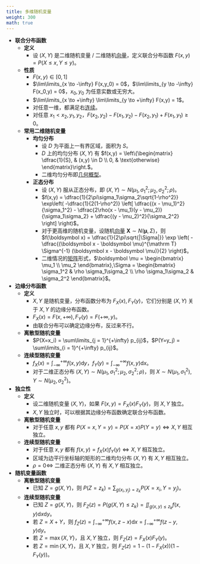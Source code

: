 ```yaml
---
title: 多维随机变量
weight: 300
math: true
---
```


- **联合分布函数**
    - **定义**
        - 设 $(X,Y)$ 是二维随机变量 / 二维随机[向量](/notes/docs/mathematics/linear-algrbra/vector)，定义联合分布函数 $F(x,y) = P(X \le x,Y \le y)$。
    - **性质**
        - $F(x,y) \in [0,1]$
        - $\lim\limits_{x \to -\infty} F(x,y_0) = 0$，$\lim\limits_{y \to -\infty} F(x_0,y) = 0$，$x_0,y_0$ 为任意实数或无穷大。
        - $\lim\limits_{x \to +\infty} \lim\limits_{y \to +\infty} F(x,y) = 1$。
        - 对任意一维，都满足右[连续](/notes/docs/mathematics/calculus/function#vhnj4q)。
        - 对任意 $x_1<x_2,y_1,y_2$，$F(x_2,y_2) - F(x_1,y_2) - F(x_2,y_1) + F(x_1,y_1) \ge 0$。
    - **常用二维随机变量**
        - **均匀分布**
            - 设 $D$ 为平面上一有界区域，面积为 $S$。
            - $D$ 上的均匀分布 $(X,Y)$ 有 $f(x,y) = \left\{\begin{matrix} \dfrac{1}{S}, & (x,y) \in D \\ 0, & \text{otherwise} \end{matrix}\right.$。
            - 二维均匀分布即[几何概型](/notes/docs/mathematics/probability-theory/probability-basis#v4un1v)。
        - **正态分布**
            - 设 $(X,Y)$ 服从正态分布，即 $(X,Y) \sim N(\mu_1,\sigma_1^2;\mu_2,\sigma_2^2;\rho)$。
            - $f(x,y) = \dfrac{1}{2\pi\sigma_1\sigma_2\sqrt{1-\rho^2}} \exp\left( -\dfrac{1}{2(1-\rho^2)} \left[ \dfrac{(x - \mu_1)^2}{\sigma_1^2} - \dfrac{2\rho(x - \mu_1)(y - \mu_2)}{\sigma_1\sigma_2} + \dfrac{(y - \mu_2)^2}{\sigma_2^2} \right] \right)$。
            - 对于更高维的随机变量，设随机[向量](/notes/docs/mathematics/linear-algrbra/vector) $\boldsymbol X \sim N(\boldsymbol \mu,\Sigma)$，则 $f(\boldsymbol x) = \dfrac{1}{2\pi\sqrt{|\Sigma|}} \exp \left( -\dfrac{(\boldsymbol x - \boldsymbol \mu)^{\mathrm T} \Sigma^{-1} (\boldsymbol x - \boldsymbol \mu)}{2} \right)$。
            - 二维情况的[矩阵](/notes/docs/mathematics/linear-algrbra/matrix)形式，$\boldsymbol \mu = \begin{bmatrix} \mu_1 \\ \mu_2 \end{bmatrix},\Sigma = \begin{bmatrix} \sigma_1^2 & \rho \sigma_1\sigma_2 \\ \rho \sigma_1\sigma_2 & \sigma_2^2 \end{bmatrix}$。
- **边缘分布函数**
    - **定义**
        - $X,Y$ 是随机变量，分布函数分布为 $F_X(x),F_Y(y)$，它们分别是 $(X,Y)$ 关于 $X,Y$ 的边缘分布函数。
        - $F_X(x) = F(x,+\infty),F_Y(y) = F(+\infty, y)$。
        - 由联合分布可以确定边缘分布，反过来不行。
    - **离散型随机变量**
        - $P(X=x_i) = \sum\limits_{j = 1}^{+\infty} p_{ij}$，$P(Y=y_j) = \sum\limits_{i = 1}^{+\infty} p_{ij}$。
    - **连续型随机变量**
        - $f_X(x) = \displaystyle\int_{-\infty}^{+\infty} f(x,y)\mathrm dy$，$f_Y(y) = \displaystyle\int_{-\infty}^{+\infty} f(x,y)\mathrm dx$。
        - 对于二维正态分布 $(X,Y) \sim N(\mu_1,\sigma_1^2;\mu_2,\sigma_2^2;\rho)$，则 $X \sim N(\mu_1,\sigma_1^2),Y \sim N(\mu_2,\sigma_2^2)$。
- **独立性**
    - **定义**
        - 设二维随机变量 $(X,Y)$，如果 $F(x,y) = F_X(x)F_Y(y)$，则 $X,Y$ 独立。
        - $X,Y$ 独立时，可以根据其边缘分布函数确定联合分布函数。
    - **离散型随机变量**
        - 对于任意 $x,y$ 都有 $P(X=x,Y=y) = P(X=x)P(Y=y) \iff X,Y$ 相互独立。
    - **连续型随机变量**
        - 对于任意 $x,y$ 都有 $f(x,y) = f_X(x)f_Y(y) \iff X,Y$ 相互独立。
        - 区域为边平行坐标轴的矩形的二维均匀分布 $(X,Y)$ 有 $X,Y$ 相互独立。
        - $\rho = 0 \iff$ 二维正态分布 $(X,Y)$ 有 $X,Y$ 相互独立。
- **随机变量函数**
    - **离散型随机变量**
        - 已知 $Z=g(X,Y)$，则 $P(Z=z_k) = \displaystyle\sum_{g(x_i,y_j)=z_k} P(X = x_i,Y = y_j)$。
    - **连续型随机变量**
        - 已知 $Z=g(X,Y)$，则 $F_Z(z)=P(g(X,Y)\le z_k) =\displaystyle \iint_{g(x,y)\le z_k} f(x,y)\mathrm dx\mathrm dy$。
        - 若 $Z=X+Y$，则 $f_Z(z) = \displaystyle\int_{-\infty}^{+\infty} f(x,z-x)\mathrm dx = \int_{-\infty}^{+\infty} f(z-y,y)\mathrm dy$。
        - 若 $Z=\max\{X,Y\}$，且 $X,Y$ 独立，则 $F_Z(z)=F_X(x)F_Y(y)$。
        - 若 $Z=\min\{X,Y\}$，且 $X,Y$ 独立，则 $F_Z(z)=1-(1-F_X(x))(1-F_Y(y))$。
